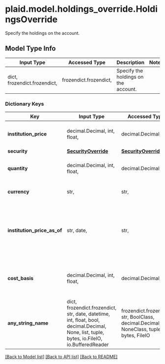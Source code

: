 # plaid.model.holdings_override.HoldingsOverride

Specify the holdings on the account.

## Model Type Info
Input Type | Accessed Type | Description | Notes
------------ | ------------- | ------------- | -------------
dict, frozendict.frozendict,  | frozendict.frozendict,  | Specify the holdings on the account. | 

### Dictionary Keys
Key | Input Type | Accessed Type | Description | Notes
------------ | ------------- | ------------- | ------------- | -------------
**institution_price** | decimal.Decimal, int, float,  | decimal.Decimal,  | The last price given by the institution for this security | value must be a 64 bit float
**security** | [**SecurityOverride**](SecurityOverride.md) | [**SecurityOverride**](SecurityOverride.md) |  | 
**quantity** | decimal.Decimal, int, float,  | decimal.Decimal,  | The total quantity of the asset held, as reported by the financial institution. | value must be a 64 bit float
**currency** | str,  | str,  | Either a valid &#x60;iso_currency_code&#x60; or &#x60;unofficial_currency_code&#x60; | 
**institution_price_as_of** | str, date,  | str,  | The date at which &#x60;institution_price&#x60; was current. Must be formatted as an [ISO 8601](https://wikipedia.org/wiki/ISO_8601) date. | [optional] value must conform to RFC-3339 full-date YYYY-MM-DD
**cost_basis** | decimal.Decimal, int, float,  | decimal.Decimal,  | The average original value of the holding. Multiple cost basis values for the same security purchased at different prices are not supported. | [optional] value must be a 64 bit float
**any_string_name** | dict, frozendict.frozendict, str, date, datetime, int, float, bool, decimal.Decimal, None, list, tuple, bytes, io.FileIO, io.BufferedReader | frozendict.frozendict, str, BoolClass, decimal.Decimal, NoneClass, tuple, bytes, FileIO | any string name can be used but the value must be the correct type | [optional]

[[Back to Model list]](../../README.md#documentation-for-models) [[Back to API list]](../../README.md#documentation-for-api-endpoints) [[Back to README]](../../README.md)

